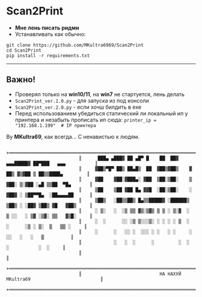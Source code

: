 # **Scan2Print**

- **Мне лень писать ридми**
- Устанавливать как обычно:
```
git clone https://github.com/MKultra6969/Scan2Print
cd Scan2Print 
pip install -r requirements.txt
```
----
## Важно!
- Проверял только на **win10/11**, на **win7** не стартуется, лень делать
- ```Scan2Print_ver.1.0.py``` - для запуска из под консоли
- ```Scan2Print_ver.2.0.py``` - если хочш билдить в exe
- Перед использованием убедиться статический ли локальный ип у принтера
  и незабыть прописать ип сюда: ```printer_ip = "192.168.1.199"  # IP принтера```

By **MKultra69**, как всегда... С ненавистью к людям.



```
                           +═════════════════════════════════════════════════════════════════════════+
                           ║      ███▄ ▄███▓ ██ ▄█▀ █    ██  ██▓    ▄▄▄█████▓ ██▀███   ▄▄▄           ║
                           ║     ▓██▒▀█▀ ██▒ ██▄█▒  ██  ▓██▒▓██▒    ▓  ██▒ ▓▒▓██ ▒ ██▒▒████▄         ║
                           ║     ▓██    ▓██░▓███▄░ ▓██  ▒██░▒██░    ▒ ▓██░ ▒░▓██ ░▄█ ▒▒██  ▀█▄       ║
                           ║     ▒██    ▒██ ▓██ █▄ ▓▓█  ░██░▒██░    ░ ▓██▓ ░ ▒██▀▀█▄  ░██▄▄▄▄██      ║
                           ║     ▒██▒   ░██▒▒██▒ █▄▒▒█████▓ ░██████▒  ▒██▒ ░ ░██▓ ▒██▒ ▓█   ▓██▒     ║
                           ║     ░ ▒░   ░  ░▒ ▒▒ ▓▒░▒▓▒ ▒ ▒ ░ ▒░▓  ░  ▒ ░░   ░ ▒▓ ░▒▓░ ▒▒   ▓▒█░     ║
                           ║     ░  ░      ░░ ░▒ ▒░░░▒░ ░ ░ ░ ░ ▒  ░    ░      ░▒ ░ ▒░  ▒   ▒▒ ░     ║
                           ║     ░      ░   ░░ ░  ░░░ ░ ░   ░ ░     ░        ░░   ░   ░   ▒          ║
                           ║            ░   ░  ░      ░         ░  ░            ░           ░  ░     ║ 
                           ║                                                                         ║
                           +═════════════════════════════════════════════════════════════════════════+
                           ║                             НА НАХУЙ MKultra69                          ║
                           +═════════════════════════════════════════════════════════════════════════+
```
